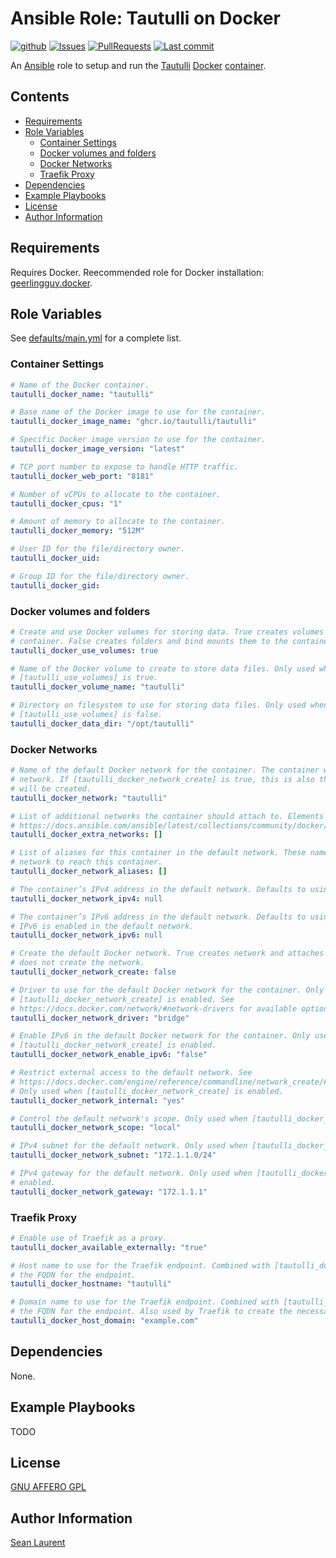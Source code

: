 # Ansible Role: Tautulli on Docker <!-- omit in toc -->

[![github](https://github.com/organicveggie/ansible.tautulli_docker/workflows/Lint/badge.svg)](https://github.com/organicveggie/ansible.tautulli_docker/actions)
[![Issues](https://img.shields.io/github/issues/organicveggie/ansible.tautulli_docker.svg)](https://github.com/organicveggie/ansible.tautulli_docker/issues/)
[![PullRequests](https://img.shields.io/github/issues-pr-closed-raw/organicveggie/ansible.tautulli_docker.svg)](https://github.com/organicveggie/ansible.tautulli_docker/pulls/)
[![Last commit](https://img.shields.io/github/last-commit/organicveggie/ansible.tautulli_docker?logo=github)](https://github.com/organicveggie/ansible.tautulli_docker/commits/main)

An [Ansible](https://www.ansible.com/) role to setup and run the [Tautulli](https://tautulli.com/)
[Docker](http://www.docker.com) [container](https://hub.docker.com/r/tautulli/tautulli).

## Contents <!-- omit in toc -->

- [Requirements](#requirements)
- [Role Variables](#role-variables)
  - [Container Settings](#container-settings)
  - [Docker volumes and folders](#docker-volumes-and-folders)
  - [Docker Networks](#docker-networks)
  - [Traefik Proxy](#traefik-proxy)
- [Dependencies](#dependencies)
- [Example Playbooks](#example-playbooks)
- [License](#license)
- [Author Information](#author-information)
## Requirements

Requires Docker. Reecommended role for Docker installation:
[geerlingguy.docker](https://galaxy.ansible.com/geerlingguy/docker).

## Role Variables

See [defaults/main.yml](defaults/main.yml) for a complete list.

### Container Settings

```yaml
# Name of the Docker container.
tautulli_docker_name: "tautulli"

# Base name of the Docker image to use for the container.
tautulli_docker_image_name: "ghcr.io/tautulli/tautulli"

# Specific Docker image version to use for the container.
tautulli_docker_image_version: "latest"

# TCP port number to expose to handle HTTP traffic.
tautulli_docker_web_port: "8181"

# Number of vCPUs to allocate to the container.
tautulli_docker_cpus: "1"

# Amount of memory to allocate to the container.
tautulli_docker_memory: "512M"

# User ID for the file/directory owner.
tautulli_docker_uid: 

# Group ID for the file/directory owner.
tautulli_docker_gid:
```

### Docker volumes and folders

```yaml
# Create and use Docker volumes for storing data. True creates volumes and attaches them to the
# container. False creates folders and bind mounts them to the container.
tautulli_docker_use_volumes: true

# Name of the Docker volume to create to store data files. Only used when
# [tautulli_use_volumes] is true.
tautulli_docker_volume_name: "tautulli"

# Directory on filesystem to use for storing data files. Only used when
# [tautulli_use_volumes] is false.
tautulli_docker_data_dir: "/opt/tautulli"
```

### Docker Networks

```yaml
# Name of the default Docker network for the container. The container will *always* attach to this
# network. If [tautulli_docker_network_create] is true, this is also the name of the network which
# will be created.
tautulli_docker_network: "tautulli"

# List of additional networks the container should attach to. Elements should be dictionaries like
# https://docs.ansible.com/ansible/latest/collections/community/docker/docker_container_module.html#parameter-networks.
tautulli_docker_extra_networks: []

# List of aliases for this container in the default network. These names can be used in the default
# network to reach this container.
tautulli_docker_network_aliases: []

# The container’s IPv4 address in the default network. Defaults to using DHCP.
tautulli_docker_network_ipv4: null

# The container’s IPv6 address in the default network. Defaults to using DHCP. Only applies if
# IPv6 is enabled in the default network.
tautulli_docker_network_ipv6: null

# Create the default Docker network. True creates network and attaches the container to it. False
# does not create the network.
tautulli_docker_network_create: false

# Driver to use for the default Docker network for the container. Only used when
# [tautulli_docker_network_create] is enabled. See
# https://docs.docker.com/network/#network-drivers for available options.
tautulli_docker_network_driver: "bridge"

# Enable IPv6 in the default Docker network for the container. Only used when
# [tautulli_docker_network_create] is enabled.
tautulli_docker_network_enable_ipv6: "false"

# Restrict external access to the default network. See
# https://docs.docker.com/engine/reference/commandline/network_create/#network-internal-mode.
# Only used when [tautulli_docker_network_create] is enabled.
tautulli_docker_network_internal: "yes"

# Control the default network's scope. Only used when [tautulli_docker_network_create] is enabled.
tautulli_docker_network_scope: "local"

# IPv4 subnet for the default network. Only used when [tautulli_docker_network_create] is enabled.
tautulli_docker_network_subnet: "172.1.1.0/24"

# IPv4 gateway for the default network. Only used when [tautulli_docker_network_create] is
# enabled.
tautulli_docker_network_gateway: "172.1.1.1"
```

### Traefik Proxy

```yaml
# Enable use of Traefik as a proxy.
tautulli_docker_available_externally: "true"

# Host name to use for the Traefik endpoint. Combined with [tautulli_docker_host_domain] to form
# the FQDN for the endpoint.
tautulli_docker_hostname: "tautulli"

# Domain name to use for the Traefik endpoint. Combined with [tautulli_docker_hostname] to form
# the FQDN for the endpoint. Also used by Traefik to create the necessary Let's Encrypt certificate.
tautulli_docker_host_domain: "example.com"
```

## Dependencies

None.

## Example Playbooks

TODO

## License

[GNU AFFERO GPL](LICENSE)

## Author Information

[Sean Laurent](http://github/organicveggie)
